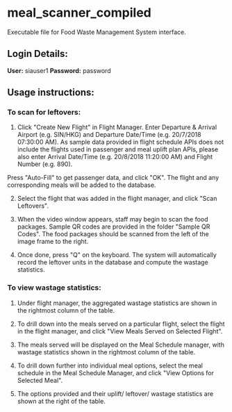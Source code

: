 # meal_scanner_compiled

 Executable file for Food Waste Management System interface.

## Login Details:
**User:** siauser1
**Password:** password

## Usage instructions:
### To scan for leftovers:
1. Click "Create New Flight" in Flight Manager. Enter Departure & Arrival Airport (e.g. SIN/HKG) and Departure Date/Time (e.g. 20/7/2018 07:30:00 AM). As sample data provided in flight schedule APIs does not include the flights used in passenger and meal uplift plan APIs, please also enter Arrival Date/Time (e.g. 20/8/2018 11:20:00 AM) and Flight Number (e.g. 890).

Press "Auto-Fill" to get passenger data, and click "OK". The flight and any corresponding meals will be added to the database.

2. Select the flight that was added in the flight manager, and click "Scan Leftovers".

3. When the video window appears, staff may begin to scan the food packages. Sample QR codes are provided in the folder "Sample QR Codes". The food packages should be scanned from the left of the image frame to the right.

4. Once done, press "Q" on the keyboard. The system will automatically record the leftover units in the database and compute the wastage statistics.

### To view wastage statistics:
1. Under flight manager, the aggregated wastage statistics are shown in the rightmost column of the table.

2. To drill down into the meals served on a particular flight, select the flight in the flight manager, and click "View Meals Served on Selected Flight".

3. The meals served will be displayed on the Meal Schedule manager, with wastage statistics shown in the rightmost column of the table.

4. To drill down further into individual meal options, select the meal schedule in the Meal Schedule Manager, and click "View Options for Selected Meal".

5. The options provided and their uplift/ leftover/ wastage statistics are shown at the right of the table.